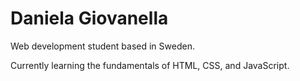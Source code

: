 # Daniela Giovanella

<p>Web development student based in Sweden.</p>
<p>Currently learning the fundamentals of HTML, CSS, and JavaScript.</p>
